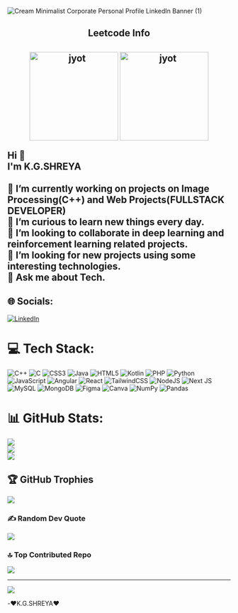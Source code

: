 ![Cream Minimalist Corporate Personal Profile LinkedIn Banner (1)](https://github.com/Shreya2012p/Shreya2012p/assets/96654167/ad932dc2-3c3e-4852-962a-93361c1a435e)

<h2 align="center">Leetcode Info<h2>  
<p align="center">
  <a href="https://leetcode.com/kgshreya/" target="_blank"><img align="center" src="https://assets.leetcode.com/static_assets/marketing/202503.gif" alt="jyot" height="200" width="200" /></a>
  <a href="https://leetcode.com/kgshreya/" target="_blank"><img align="center" src="https://assets.leetcode.com/static_assets/others/2550.gif" alt="jyot" height="200" width="200" /></a> 
</p>
  
Hi 👋<br>I'm K.G.SHREYA<br><br>🔭 I’m currently working on projects on Image Processing(C++) and Web Projects(FULLSTACK DEVELOPER)<br>🌱 I’m curious to learn new things every day.<br>👯 I’m looking to collaborate in deep learning and reinforcement learning related projects.<br>🤔 I’m looking for new projects using some interesting technologies.<br>💬 Ask me about Tech.<br>

## 🌐 Socials:
[![LinkedIn](https://img.shields.io/badge/LinkedIn-%230077B5.svg?logo=linkedin&logoColor=white)](https://linkedin.com/in/https://linkedin.com/in/k-g-shreya-b6a802241) 

# 💻 Tech Stack:
![C++](https://img.shields.io/badge/c++-%2300599C.svg?style=plastic&logo=c%2B%2B&logoColor=white) ![C](https://img.shields.io/badge/c-%2300599C.svg?style=plastic&logo=c&logoColor=white) ![CSS3](https://img.shields.io/badge/css3-%231572B6.svg?style=plastic&logo=css3&logoColor=white) ![Java](https://img.shields.io/badge/java-%23ED8B00.svg?style=plastic&logo=openjdk&logoColor=white) ![HTML5](https://img.shields.io/badge/html5-%23E34F26.svg?style=plastic&logo=html5&logoColor=white) ![Kotlin](https://img.shields.io/badge/kotlin-%237F52FF.svg?style=plastic&logo=kotlin&logoColor=white) ![PHP](https://img.shields.io/badge/php-%23777BB4.svg?style=plastic&logo=php&logoColor=white) ![Python](https://img.shields.io/badge/python-3670A0?style=plastic&logo=python&logoColor=ffdd54) ![JavaScript](https://img.shields.io/badge/javascript-%23323330.svg?style=plastic&logo=javascript&logoColor=%23F7DF1E) ![Angular](https://img.shields.io/badge/angular-%23DD0031.svg?style=plastic&logo=angular&logoColor=white) ![React](https://img.shields.io/badge/react-%2320232a.svg?style=plastic&logo=react&logoColor=%2361DAFB) ![TailwindCSS](https://img.shields.io/badge/tailwindcss-%2338B2AC.svg?style=plastic&logo=tailwind-css&logoColor=white) ![NodeJS](https://img.shields.io/badge/node.js-6DA55F?style=plastic&logo=node.js&logoColor=white) ![Next JS](https://img.shields.io/badge/Next-black?style=plastic&logo=next.js&logoColor=white) ![MySQL](https://img.shields.io/badge/mysql-%2300000f.svg?style=plastic&logo=mysql&logoColor=white) ![MongoDB](https://img.shields.io/badge/MongoDB-%234ea94b.svg?style=plastic&logo=mongodb&logoColor=white) ![Figma](https://img.shields.io/badge/figma-%23F24E1E.svg?style=plastic&logo=figma&logoColor=white) ![Canva](https://img.shields.io/badge/Canva-%2300C4CC.svg?style=plastic&logo=Canva&logoColor=white) ![NumPy](https://img.shields.io/badge/numpy-%23013243.svg?style=plastic&logo=numpy&logoColor=white) ![Pandas](https://img.shields.io/badge/pandas-%23150458.svg?style=plastic&logo=pandas&logoColor=white)
# 📊 GitHub Stats:
![](https://github-readme-stats.vercel.app/api?username=Shreya2012p&theme=dark&hide_border=false&include_all_commits=true&count_private=true)<br/>
![](https://github-readme-streak-stats.herokuapp.com/?user=Shreya2012p&theme=dark&hide_border=false)<br/>
![](https://github-readme-stats.vercel.app/api/top-langs/?username=Shreya2012p&theme=dark&hide_border=false&include_all_commits=true&count_private=true&layout=compact)

## 🏆 GitHub Trophies
![](https://github-profile-trophy.vercel.app/?username=Shreya2012p&theme=monokai&no-frame=true&no-bg=false&margin-w=4)

### ✍️ Random Dev Quote
![](https://quotes-github-readme.vercel.app/api?type=horizontal&theme=radical)

### 🔝 Top Contributed Repo
![](https://github-contributor-stats.vercel.app/api?username=Shreya2012p&limit=5&theme=algolia&combine_all_yearly_contributions=true)

---
[![](https://visitcount.itsvg.in/api?id=Shreya2012p&icon=4&color=10)](https://visitcount.itsvg.in)

-❤️K.G.SHREYA❤️
<!-- Proudly created with GPRM ( https://gprm.itsvg.in ) -->

